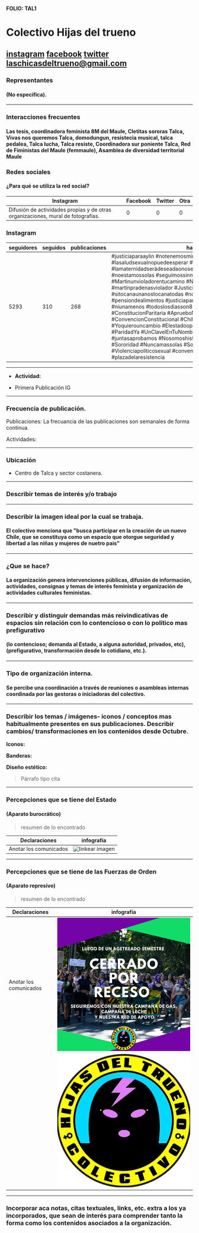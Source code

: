 #### FOLIO: TAL1
# Colectivo Hijas del trueno

[instagram](https://www.instagram.com/las_hijasdeltrueno/)
[facebook](https://www.facebook.com/Hijas-del-trueno-107851347365462)
[twitter]()
<laschicasdeltrueno@gmail.com>
---

### Representantes
#### (No especifica).

---
### Interacciones frecuentes
#### Las tesis, coordinadora feminista 8M del Maule, Cletitas sororas Talca, Vivas nos queremos Talca, domodungun, resistecia musical, talca pedalea, Talca lucha, Talca resiste, Coordinadora sur poniente Talca, Red de Fiministas del Maule (femmaule), Asamblea de diversidad territorial Maule

### Redes sociales
#### ¿Para qué se utiliza la red social?
| Instagram | Facebook | Twitter | Otra 
|---|---|---|---|
|Difusión de actividades propias y de otras organizaciones, mural de fotografías.|0|0| 0|

### **Instagram**
| seguidores | seguidos | publicaciones | hashtag 
|---|---|---|---|
|5293|310|268| #justiciaparaaylin #notenemosministra #lasaludsexualnopuedeesperar #abortolegalderechoesencial #lamaternidadserádeseadaonoser#lamaternidadserádeseadaonoserá #noestamossolas #seguimossinministra #TodassomosAntonia #Martinunvioladorentucamino #Noestamossolas #martínpradenasviolador #JusticiaParaAntonia #justiciaparatodes #sitocanaunanostocanatodas #nomasafp #papitocorazon #pensiondealimentos #justiciaparaambar #justiciaparacatavasquez #niunamenos #todoslosdiasson8m #feminismo #Alertamachista #ConstitucionParitaria #AprueboNuevaConstitucion #ConvencionConstitucional #Chileparatodasytodos #Yoquierouncambio #Elestadoopresoresunmachoviolador #ParidadYa #UnClavelEnTuNombre #juntashacemoshistoria #juntasaprobamos #NosomoshistericasSomoshistoricas #50AñosUP #Sororidad #Nuncamassolas #Sororidad #Memoriafeminista #Violenciapoliticosexual #convencionconstitucional #plazadelaresistencia



---

* **Actividad:**   

* Primera Publicación IG

---
### Frecuencia de publicación.

Publicaciones: La frecuancia de las publicaciones son semanales de forma continua. 

Actividades:

---
### Ubicación
* Centro de Talca y sector costanera.

---
### Describir temas de interés y/o trabajo

---
### Describir la imagen ideal por la cual se trabaja.
#### El colectivo menciona que "busca participar en la creación de un nuevo Chile, que se constituya como un espacio que otorgue seguridad y libertad a las niñas y mujeres de nuetro pais" 

---
### ¿Que se hace?
#### La organización genera intervenciones públicas,  difusión de información, actividades, consignas y temas de interés feminista y organización de actividades culturales feministas.    

---
### Describir y distinguir demandas más reivindicativas de espacios sin relación con lo contencioso o con lo político mas prefigurativo
#### (lo contencioso; demanda al Estado, a alguna autoridad, privados, etc), (prefigurativo, transformación desde lo cotidiano, etc.).

---
### Tipo de organización interna.
#### Se percibe una coordinación a través de reuniones o asambleas internas coordinada  por las gestoras o iniciadoras del colectivo.  

---
### Describir los temas / imágenes- iconos / conceptos mas habitualmente presentes en sus publicaciones. Describir cambios/ transformaciones en los contenidos desde Octubre.

**Iconos:** 

**Banderas:**

**Diseño estético:**

> Párrafo tipo cita 

---
### Percepciones que se tiene del Estado
#### (Aparato burocrático)
> resumen de lo encontrado

| Declaraciones | infografía | 
|---|---|
|Anotar los comunicados | ![linkear imagen]() |

---
### Percepciones que se tiene de las Fuerzas de Orden
#### (Aparato represivo)
> resumen de lo encontrado

| Declaraciones | infografía | 
|---|---|
|Anotar los comunicados | ![imagen](Imagenes/1.jpg) |
| |![imagen2](Imagenes/2.jpg)


---
### Incorporar aca notas, citas textuales, links, etc. extra a los ya incorporados, que sean de interés para comprender tanto la forma como los contenidos asociados a la organización.
